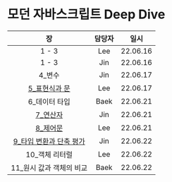 # 모던 자바스크립트 Deep Dive

|  장   | 담당자 |   일시   |
| :---: | :----: | :------: |
| 1 - 3 |  Lee   | 22.06.16 |
| 1 - 3 |  Jin   | 22.06.16 |
| 4_변수 | Jin | 22.06.17 |
| [5_표현식과 문](5_%ED%91%9C%ED%98%84%EC%8B%9D%EA%B3%BC%20%EB%AC%B8/Lee) | Lee | 22.06.17 |
| 6_데이터 타입 | Baek | 22.06.21 |
| [7_연산자](7_%EC%97%B0%EC%82%B0%EC%9E%90/Jin) | Jin | 22.06.21 |
| [8_제어문](8_제어문/Lee) | Lee | 22.06.21 |
| [9_타입 변환과 단축 평가](/9_%ED%83%80%EC%9E%85%20%EB%B3%80%ED%99%98%EA%B3%BC%20%EB%8B%A8%EC%B6%95%20%ED%8F%89%EA%B0%80/Jin) | Jin | 22.06.22 |
| 10_객체 리터럴 | Lee | 22.06.22 |
| 11_원시 값과 객체의 비교 | Baek | 22.06.22 |

